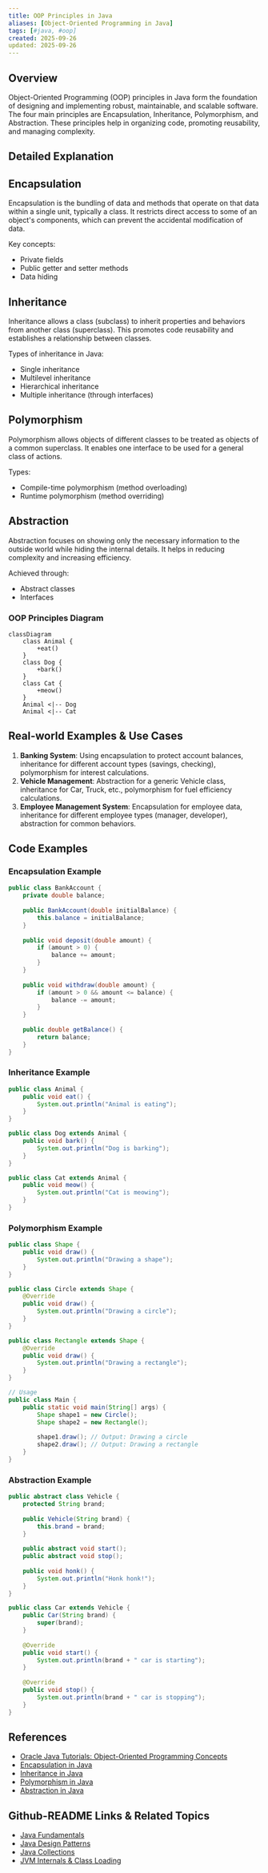 ```yaml
---
title: OOP Principles in Java
aliases: [Object-Oriented Programming in Java]
tags: [#java, #oop]
created: 2025-09-26
updated: 2025-09-26
---
```


## Overview

Object-Oriented Programming (OOP) principles in Java form the foundation of designing and implementing robust, maintainable, and scalable software. The four main principles are Encapsulation, Inheritance, Polymorphism, and Abstraction. These principles help in organizing code, promoting reusability, and managing complexity.

## Detailed Explanation

## Encapsulation

Encapsulation is the bundling of data and methods that operate on that data within a single unit, typically a class. It restricts direct access to some of an object's components, which can prevent the accidental modification of data.

Key concepts:
- Private fields
- Public getter and setter methods
- Data hiding

## Inheritance

Inheritance allows a class (subclass) to inherit properties and behaviors from another class (superclass). This promotes code reusability and establishes a relationship between classes.

Types of inheritance in Java:
- Single inheritance
- Multilevel inheritance
- Hierarchical inheritance
- Multiple inheritance (through interfaces)

## Polymorphism

Polymorphism allows objects of different classes to be treated as objects of a common superclass. It enables one interface to be used for a general class of actions.

Types:
- Compile-time polymorphism (method overloading)
- Runtime polymorphism (method overriding)

## Abstraction

Abstraction focuses on showing only the necessary information to the outside world while hiding the internal details. It helps in reducing complexity and increasing efficiency.

Achieved through:
- Abstract classes
- Interfaces

### OOP Principles Diagram

```mermaid
classDiagram
    class Animal {
        +eat()
    }
    class Dog {
        +bark()
    }
    class Cat {
        +meow()
    }
    Animal <|-- Dog
    Animal <|-- Cat
```

## Real-world Examples & Use Cases

1. **Banking System**: Using encapsulation to protect account balances, inheritance for different account types (savings, checking), polymorphism for interest calculations.
2. **Vehicle Management**: Abstraction for a generic Vehicle class, inheritance for Car, Truck, etc., polymorphism for fuel efficiency calculations.
3. **Employee Management System**: Encapsulation for employee data, inheritance for different employee types (manager, developer), abstraction for common behaviors.

## Code Examples

### Encapsulation Example
```java
public class BankAccount {
    private double balance;
    
    public BankAccount(double initialBalance) {
        this.balance = initialBalance;
    }
    
    public void deposit(double amount) {
        if (amount > 0) {
            balance += amount;
        }
    }
    
    public void withdraw(double amount) {
        if (amount > 0 && amount <= balance) {
            balance -= amount;
        }
    }
    
    public double getBalance() {
        return balance;
    }
}
```

### Inheritance Example
```java
public class Animal {
    public void eat() {
        System.out.println("Animal is eating");
    }
}

public class Dog extends Animal {
    public void bark() {
        System.out.println("Dog is barking");
    }
}

public class Cat extends Animal {
    public void meow() {
        System.out.println("Cat is meowing");
    }
}
```

### Polymorphism Example
```java
public class Shape {
    public void draw() {
        System.out.println("Drawing a shape");
    }
}

public class Circle extends Shape {
    @Override
    public void draw() {
        System.out.println("Drawing a circle");
    }
}

public class Rectangle extends Shape {
    @Override
    public void draw() {
        System.out.println("Drawing a rectangle");
    }
}

// Usage
public class Main {
    public static void main(String[] args) {
        Shape shape1 = new Circle();
        Shape shape2 = new Rectangle();
        
        shape1.draw(); // Output: Drawing a circle
        shape2.draw(); // Output: Drawing a rectangle
    }
}
```

### Abstraction Example
```java
public abstract class Vehicle {
    protected String brand;
    
    public Vehicle(String brand) {
        this.brand = brand;
    }
    
    public abstract void start();
    public abstract void stop();
    
    public void honk() {
        System.out.println("Honk honk!");
    }
}

public class Car extends Vehicle {
    public Car(String brand) {
        super(brand);
    }
    
    @Override
    public void start() {
        System.out.println(brand + " car is starting");
    }
    
    @Override
    public void stop() {
        System.out.println(brand + " car is stopping");
    }
}
```

## References

- [Oracle Java Tutorials: Object-Oriented Programming Concepts](https://docs.oracle.com/javase/tutorial/java/concepts/index.html)
- [Encapsulation in Java](https://docs.oracle.com/javase/tutorial/java/javaOO/accesscontrol.html)
- [Inheritance in Java](https://docs.oracle.com/javase/tutorial/java/IandI/subclasses.html)
- [Polymorphism in Java](https://docs.oracle.com/javase/tutorial/java/IandI/polymorphism.html)
- [Abstraction in Java](https://docs.oracle.com/javase/tutorial/java/IandI/abstract.html)

## Github-README Links & Related Topics

- [Java Fundamentals](./java-fundamentals/README.md)
- [Java Design Patterns](./java-design-patterns/README.md)
- [Java Collections](./java-collections/README.md)
- [JVM Internals & Class Loading](./jvm-internals-and-class-loading/README.md)
